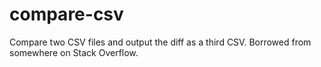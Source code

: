 # compare-csv
Compare two CSV files and output the diff as a third CSV. Borrowed from somewhere on Stack Overflow.
